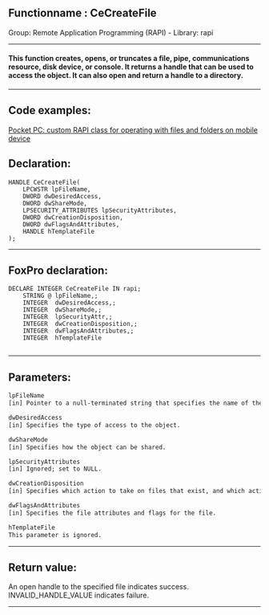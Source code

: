 <link rel="stylesheet" type="text/css" href="../../css/win32api.css">  
<link rel="stylesheet" href="https://cdnjs.cloudflare.com/ajax/libs/font-awesome/4.7.0/css/font-awesome.min.css">

## Functionname : CeCreateFile
Group: Remote Application Programming (RAPI) - Library: rapi    
***  


#### This function creates, opens, or truncates a file, pipe, communications resource, disk device, or console. It returns a handle that can be used to access the object. It can also open and return a handle to a directory.
***  


## Code examples:
[Pocket PC: custom RAPI class for operating with files and folders on mobile device](../../samples/sample_448.md)  

## Declaration:
```foxpro  
HANDLE CeCreateFile(
	LPCWSTR lpFileName,
	DWORD dwDesiredAccess,
	DWORD dwShareMode,
	LPSECURITY_ATTRIBUTES lpSecurityAttributes,
	DWORD dwCreationDisposition,
	DWORD dwFlagsAndAttributes,
	HANDLE hTemplateFile
);  
```  
***  


## FoxPro declaration:
```foxpro  
DECLARE INTEGER CeCreateFile IN rapi;
	STRING @ lpFileName,;
	INTEGER  dwDesiredAccess,;
	INTEGER  dwShareMode,;
	INTEGER  lpSecurityAttr,;
	INTEGER  dwCreationDisposition,;
	INTEGER  dwFlagsAndAttributes,;
	INTEGER  hTemplateFile
  
```  
***  


## Parameters:
```txt  
lpFileName
[in] Pointer to a null-terminated string that specifies the name of the object, such as file, COM port, disk device, or console, to create or open.

dwDesiredAccess
[in] Specifies the type of access to the object.

dwShareMode
[in] Specifies how the object can be shared.

lpSecurityAttributes
[in] Ignored; set to NULL.

dwCreationDisposition
[in] Specifies which action to take on files that exist, and which action to take when files do not exist.

dwFlagsAndAttributes
[in] Specifies the file attributes and flags for the file.

hTemplateFile
This parameter is ignored.  
```  
***  


## Return value:
An open handle to the specified file indicates success. INVALID_HANDLE_VALUE indicates failure.  
***  


